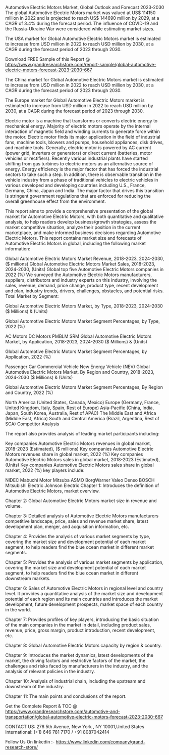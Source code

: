 Automotive Electric Motors Market, Global Outlook and Forecast 2023-2030
The global Automotive Electric Motors market was valued at US$ 114150 million in 2022 and is projected to reach US$ 144690 million by 2029, at a CAGR of 3.4% during the forecast period. The influence of COVID-19 and the Russia-Ukraine War were considered while estimating market sizes.

The USA market for Global Automotive Electric Motors market is estimated to increase from USD million in 2022 to reach USD million by 2030, at a CAGR during the forecast period of 2023 through 2030.

Download FREE Sample of this Report @ https://www.grandresearchstore.com/report-sample/global-automotive-electric-motors-forecast-2023-2030-667

The China market for Global Automotive Electric Motors market is estimated to increase from USD million in 2022 to reach USD million by 2030, at a CAGR during the forecast period of 2023 through 2030.

The Europe market for Global Automotive Electric Motors market is estimated to increase from USD million in 2022 to reach USD million by 2030, at a CAGR during the forecast period of 2023 through 2030.

Electric motor is a machine that transforms or converts electric energy to mechanical energy. Majority of electric motors operate by the internal interaction of magnetic field and winding currents to generate force within the motor. Electric motor finds its major application in the field of industrial fans, machine tools, blowers and pumps, household appliances, disk drives, and machine tools. Generally, electric motor is powered by AC current (power grid, inverters or generators) or direct current (batteries, motor vehicles or rectifiers). Recently various industrial plants have started shifting from gas turbines to electric motors as an alternative source of energy. Energy efficiency is the major factor that has forced the industrial sectors to take such a step. In addition, there is observable transition in the vehicle industry from a phase of traditional vehicles to electric vehicles in various developed and developing countries including U.S., France, Germany, China, Japan and India. The major factor that drives this transition is stringent government regulations that are enforced for reducing the overall greenhouse effect from the environment.

This report aims to provide a comprehensive presentation of the global market for Automotive Electric Motors, with both quantitative and qualitative analysis, to help readers develop business/growth strategies, assess the market competitive situation, analyze their position in the current marketplace, and make informed business decisions regarding Automotive Electric Motors. This report contains market size and forecasts of Automotive Electric Motors in global, including the following market information:

Global Automotive Electric Motors Market Revenue, 2018-2023, 2024-2030, ($ millions)
Global Automotive Electric Motors Market Sales, 2018-2023, 2024-2030, (Units)
Global top five Automotive Electric Motors companies in 2022 (%)
We surveyed the Automotive Electric Motors manufacturers, suppliers, distributors and industry experts on this industry, involving the sales, revenue, demand, price change, product type, recent development and plan, industry trends, drivers, challenges, obstacles, and potential risks. Total Market by Segment:

Global Automotive Electric Motors Market, by Type, 2018-2023, 2024-2030 ($ Millions) & (Units)

Global Automotive Electric Motors Market Segment Percentages, by Type, 2022 (%)

AC Motors
DC Motors
PMBLM
SRM
Global Automotive Electric Motors Market, by Application, 2018-2023, 2024-2030 ($ Millions) & (Units)

Global Automotive Electric Motors Market Segment Percentages, by Application, 2022 (%)

Passenger Car
Commercial Vehicle
New Energy Vehicle (NEV)
Global Automotive Electric Motors Market, By Region and Country, 2018-2023, 2024-2030 ($ Millions) & (Units)

Global Automotive Electric Motors Market Segment Percentages, By Region and Country, 2022 (%)

North America (United States, Canada, Mexico)
Europe (Germany, France, United Kingdom, Italy, Spain, Rest of Europe)
Asia-Pacific (China, India, Japan, South Korea, Australia, Rest of APAC)
The Middle East and Africa (Middle East, Africa)
South and Central America (Brazil, Argentina, Rest of SCA)
Competitor Analysis

The report also provides analysis of leading market participants including:

Key companies Automotive Electric Motors revenues in global market, 2018-2023 (Estimated), ($ millions)
Key companies Automotive Electric Motors revenues share in global market, 2022 (%)
Key companies Automotive Electric Motors sales in global market, 2018-2023 (Estimated), (Units)
Key companies Automotive Electric Motors sales share in global market, 2022 (%)
key players include:

NIDEC
Mabuchi Motor
Mitsuba
ASMO
BorgWarner
Valeo
Denso
BOSCH
Mitsubishi Electric
Johnson Electric
Chapter 1: Introduces the definition of Automotive Electric Motors, market overview.

Chapter 2: Global Automotive Electric Motors market size in revenue and volume.

Chapter 3: Detailed analysis of Automotive Electric Motors manufacturers competitive landscape, price, sales and revenue market share, latest development plan, merger, and acquisition information, etc.

Chapter 4: Provides the analysis of various market segments by type, covering the market size and development potential of each market segment, to help readers find the blue ocean market in different market segments.

Chapter 5: Provides the analysis of various market segments by application, covering the market size and development potential of each market segment, to help readers find the blue ocean market in different downstream markets.

Chapter 6: Sales of Automotive Electric Motors in regional level and country level. It provides a quantitative analysis of the market size and development potential of each region and its main countries and introduces the market development, future development prospects, market space of each country in the world.

Chapter 7: Provides profiles of key players, introducing the basic situation of the main companies in the market in detail, including product sales, revenue, price, gross margin, product introduction, recent development, etc.

Chapter 8: Global Automotive Electric Motors capacity by region & country.

Chapter 9: Introduces the market dynamics, latest developments of the market, the driving factors and restrictive factors of the market, the challenges and risks faced by manufacturers in the industry, and the analysis of relevant policies in the industry.

Chapter 10: Analysis of industrial chain, including the upstream and downstream of the industry.

Chapter 11: The main points and conclusions of the report.

Get the Complete Report & TOC @ https://www.grandresearchstore.com/automotive-and-transportation/global-automotive-electric-motors-forecast-2023-2030-667

CONTACT US:
276 5th Avenue, New York , NY 10001,United States
International: (+1) 646 781 7170 / +91 8087042414

Follow Us On linkedin :- https://www.linkedin.com/company/grand-research-store/
